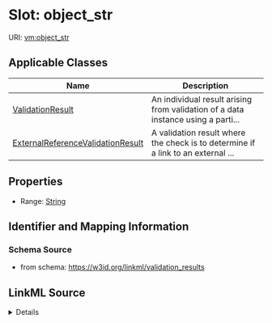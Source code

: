 # Slot: object_str

URI: [vm:object_str](https://w3id.org/linkml/validation-model/object_str)



<!-- no inheritance hierarchy -->




## Applicable Classes

| Name | Description |
| --- | --- |
[ValidationResult](ValidationResult.md) | An individual result arising from validation of a data instance using a parti...
[ExternalReferenceValidationResult](ExternalReferenceValidationResult.md) | A validation result where the check is to determine if a link to an external ...






## Properties

* Range: [String](String.md)







## Identifier and Mapping Information







### Schema Source


* from schema: https://w3id.org/linkml/validation_results




## LinkML Source

<details>
```yaml
name: object_str
from_schema: https://w3id.org/linkml/validation_results
rank: 1000
alias: object_str
domain_of:
- ValidationResult
range: string

```
</details>